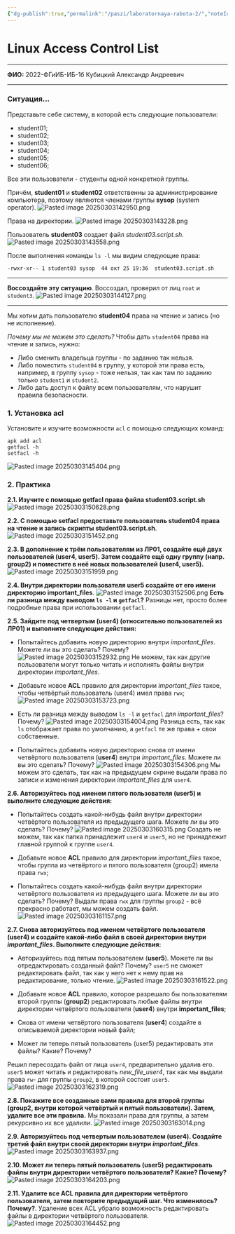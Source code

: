 ```yaml
---
{"dg-publish":true,"permalink":"/paszi/laboratornaya-rabota-2/","noteIcon":""}
---
```


# Linux Access Control List
---

**ФИО:** 2022-ФГиИБ-ИБ-1б Кубицкий Александр Андреевич

---
### Ситуация...

Представьте себе систему, в которой есть следующие пользователи:

- student01;
- student02;
- student03;
- student04;
- student05;
- student06;

Все эти пользователи - студенты одной конкретной группы.

Причём, **student01** и **student02** ответственны за администрирование компьютера, поэтому являются членами группы **sysop** (system operator).
![Pasted image 20250303142950.png](/img/user/Images/Pasted%20image%2020250303142950.png)

Права на директории.
![Pasted image 20250303143228.png](/img/user/Images/Pasted%20image%2020250303143228.png)

Пользователь **student03** создает файл _student03.script.sh_.
![Pasted image 20250303143558.png](/img/user/Images/Pasted%20image%2020250303143558.png)

После выполнения команды `ls -l` мы видим следующие права:

```
-rwxr-xr-- 1 student03 sysop  44 окт 25 19:36  student03.script.sh
```

---

**Воссоздайте эту ситуацию**.
Воссоздал, проверил от лиц `root` и `student3`.
![Pasted image 20250303144127.png](/img/user/Images/Pasted%20image%2020250303144127.png)

---

Мы хотим дать пользователю **student04** права на чтение и запись (но не исполнение).

_Почему мы не можем это сделать?_
Чтобы дать `student04` права на чтение и запись, нужно:
- Либо сменить владельца группы - по заданию так нельзя.
- Либо поместить `student04` в группу, у которой эти права есть, например, в группу `sysop` - тоже нельзя, так как там по заданию только `student1` и `student2`.
- Либо дать доступ к файлу всем пользователям, что нарушит правила безопасности.
### 1. Установка acl

Установите и изучите возможности `acl` с помощью следующих команд:

```
apk add acl
getfacl -h
setfacl -h
```
![Pasted image 20250303145404.png](/img/user/Images/Pasted%20image%2020250303145404.png)
### 2. Практика

**2.1. Изучите с помощью getfacl права файла student03.script.sh**
![Pasted image 20250303150628.png](/img/user/Images/Pasted%20image%2020250303150628.png)

**2.2. С помощью setfacl предоставьте пользователь student04 права на чтение и запись скрипты student03.script.sh**.
![Pasted image 20250303151452.png](/img/user/Images/Pasted%20image%2020250303151452.png)

**2.3. В дополнение к трём пользователям из ЛР01, создайте ещё двух пользователей (user4, user5). Затем создайте ещё одну группу (напр. group2) и поместите в неё новых пользователей (user4, user5).**
![Pasted image 20250303151959.png](/img/user/Images/Pasted%20image%2020250303151959.png)

**2.4. Внутри директории пользователя user5 создайте от его имени директорию important_files**.
![Pasted image 20250303152506.png](/img/user/Images/Pasted%20image%2020250303152506.png)
**Есть ли разница между выводом `ls -l` и `getfacl`?**
Разницы нет, просто более подробные права при использовании `getfacl`.

**2.5. Зайдите под четвертым (user4) (относительно пользователей из ЛР01) и выполните следующие действия:**

- Попытайтесь добавить новую директорию внутри _important_files_. Можете ли вы это сделать? Почему?
![Pasted image 20250303152932.png](/img/user/Images/Pasted%20image%2020250303152932.png)
Не можем, так как другие пользователи могут только читать и исполнять файлы внутри директории *important_files*.

- Добавьте новое **ACL** правило для директории _important_files_ такое, чтобы четвёртый пользователь (user4) имел права `rwx`;
![Pasted image 20250303153723.png](/img/user/Images/Pasted%20image%2020250303153723.png)
- Есть ли разница между выводом `ls -l` и `getfacl` для _important_files_? Почему?
![Pasted image 20250303154004.png](/img/user/Images/Pasted%20image%2020250303154004.png)
Разница есть, так как `ls` отображает права по умолчанию, а `getfacl` те же права + свои собственные.

- Попытайтесь добавить новую директорию снова от имени четвёртого пользователя (**user4**) внутри _important_files_. Можете ли вы это сделать? Почему?
![Pasted image 20250303154306.png](/img/user/Images/Pasted%20image%2020250303154306.png)
Мы можем это сделать, так как на предыдущем скрине выдали права по записи и изменения директории _important_files_ для `user4`.

**2.6. Авторизуйтесь под именем пятого пользователя (user5) и выполните следующие действия:**

- Попытайтесь создать какой-нибудь файл внутри директории четвёртого пользователя из предыдущего шага. Можете ли вы это сделать? Почему?
![Pasted image 20250303160315.png](/img/user/Images/Pasted%20image%2020250303160315.png)
Создать не можем, так как папка принадлежит `user4` и `user5`, но не принадлежит главной группой к группе `user4`.

- Добавьте новое **ACL** правило для директории _important_files_ такое, чтобы группа из четвёртого и пятого пользователя (group2) имела права `rwx`;
- Попытайтесь создать какой-нибудь файл внутри директории четвёртого пользователя из предыдущего шага. Можете ли вы это сделать? Почему?
Выдали права `rwx` для группы `group2` - всё прекрасно работает, мы можем создать файл.
![Pasted image 20250303161157.png](/img/user/Images/Pasted%20image%2020250303161157.png)

**2.7. Снова авторизуйтесь под именем четвёртого пользователя (user4) и создайте какой-либо файл в своей директории внутри _important_files_. Выполните следующие действия:**

- Авторизуйтесь под пятым пользователем (**user5**). Можете ли вы отредактировать созданный файл? Почему?
`user5` не сможет редактировать файл, так как у него нет к нему прав на редактирование, только чтение.
![Pasted image 20250303161522.png](/img/user/Images/Pasted%20image%2020250303161522.png)

- Добавьте новое **ACL** правило, которое разрешало бы пользователям второй группы (**group2**) редактировать любые файлы внутри директории четвёртого пользователя (**user4**) внутри **important_files**;
- Снова от имени четвёртого пользователя (**user4**) создайте в описываемой директории новый файл;
- Может ли теперь пятый пользователь (user5) редактировать эти файлы? Какие? Почему?

Решил пересоздать файл от лица `user4`, предварительно удалив его.
`user5` может читать и редактировать *new_file_user4*, так как мы выдали права `rw`- для группы `group2`, в которой состоит `user5`.
![Pasted image 20250303162319.png](/img/user/Images/Pasted%20image%2020250303162319.png)

**2.8. Покажите все созданные вами правила для второй группы (group2, внутри которой четвёртый и пятый пользователи). Затем, удалите все эти правила.**
Мы показали права для группы, а затем рекурсивно их все удалили.
![Pasted image 20250303163014.png](/img/user/Images/Pasted%20image%2020250303163014.png)

**2.9. Авторизуйтесь под четвертым пользователем (user4). Создайте третий файл внутри своей директории внутри _important_files_**.
![Pasted image 20250303163937.png](/img/user/Images/Pasted%20image%2020250303163937.png)

**2.10. Может ли теперь пятый пользователь (user5) редактировать файлы внутри директории четвёртого пользователя? Какие? Почему?**
![Pasted image 20250303164203.png](/img/user/Images/Pasted%20image%2020250303164203.png)

**2.11. Удалите все ACL правила для директории четвёртого пользователя, затем повторите предыдущий шаг. Что изменилось? Почему?**.
Удаление всех ACL убрало возможность редактировать файлы в директории четвёртого пользователя.
![Pasted image 20250303164452.png](/img/user/Images/Pasted%20image%2020250303164452.png)